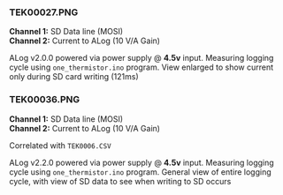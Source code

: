 ### TEK00027.PNG
**Channel 1:** SD Data line (MOSI)  
**Channel 2:** Current to ALog (10 V/A Gain)

ALog v2.0.0 powered via power supply @ **4.5v** input. Measuring logging cycle using `one_thermistor.ino` program. View enlarged to show current only during SD card writing (121ms)

### TEK00036.PNG
**Channel 1:** SD Data line (MOSI)  
**Channel 2:** Current to ALog (10 V/A Gain)

Correlated with `TEK0006.CSV`

ALog v2.2.0 powered via power supply @ **4.5v** input. Measuring logging cycle using `one_thermistor.ino` program. General view of entire logging cycle, with view of SD data to see when writing to SD occurs 